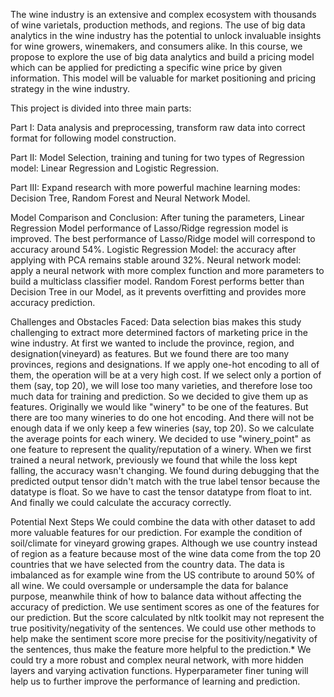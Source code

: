 The wine industry is an extensive and complex ecosystem with thousands of wine varietals, production methods, and regions. The use of big data analytics in the wine industry has the potential to unlock invaluable insights for wine growers, winemakers, and consumers alike. In this course, we propose to explore the use of big data analytics and build a pricing model which can be applied for predicting a specific wine price by given information. This model will be valuable for market positioning and pricing strategy in the wine industry.

This project is divided into three main parts:

Part I: Data analysis and preprocessing, transform raw data into correct format for following model construction.

Part II: Model Selection, training and tuning for two types of Regression model: Linear Regression and Logistic Regression.

Part III: Expand research with more powerful machine learning modes: Decision Tree, Random Forest and Neural Network Model.

Model Comparison and Conclusion:
After tuning the parameters, Linear Regression Model performance of Lasso/Ridge regression model is improved. The best performance of Lasso/Ridge model will correspond to accuracy around 54%.
Logistic Regression Model: the accuracy after applying with PCA remains stable around 32%.
Neural network model: apply a neural network with more complex function and more parameters to build a multiclass classifier model.
Random Forest performs better than Decision Tree in our Model, as it prevents overfitting and provides more accuracy prediction.

Challenges and Obstacles Faced:
Data selection bias makes this study challenging to extract more determined factors of marketing price in the wine industry.
At first we wanted to include the province, region, and designation(vineyard) as features. But we found there are too many provinces, regions and designations. If we apply one-hot encoding to all of them, the operation will be at a very high cost. If we select only a portion of them (say, top 20), we will lose too many varieties, and therefore lose too much data for training and prediction. So we decided to give them up as features.
Originally we would like "winery" to be one of the features. But there are too many wineries to do one hot encoding. And there will not be enough data if we only keep a few wineries (say, top 20). So we calculate the average points for each winery. We decided to use "winery_point" as one feature to represent the quality/reputation of a winery.
When we first trained a neural network, previously we found that while the loss kept falling, the accuracy wasn't changing. We found during debugging that the predicted output tensor didn't match with the true label tensor because the datatype is float. So we have to cast the tensor datatype from float to int. And finally we could calculate the accuracy correctly.

Potential Next Steps
We could combine the data with other dataset to add more valuable features for our prediction. For example the condition of soil/climate for vineyard growing grapes.
Although we use country instead of region as a feature because most of the wine data come from the top 20 countries that we have selected from the country data. The data is imbalanced as for example wine from the US contribute to around 50% of all wine. We could oversample or undersample the data for balance purpose, meanwhile think of how to balance data without affecting the accuracy of prediction.
We use sentiment scores as one of the features for our prediction. But the score calculated by nltk toolkit may not represent the true positivity/negativity of the sentences. We could use other methods to help make the sentiment score more precise for the positivity/negativity of the sentences, thus make the feature more helpful to the prediction.* We could try a more robust and complex neural network, with more hidden layers and varying activation functions.
Hyperparameter finer tuning will help us to further improve the performance of learning and prediction.